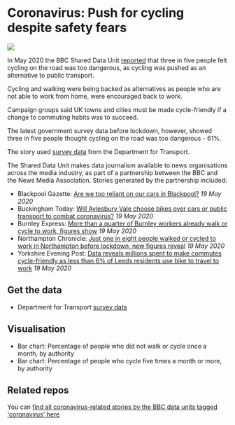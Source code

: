 # Coronavirus: Push for cycling despite safety fears

![](https://ichef.bbci.co.uk/news/624/cpsprodpb/0F21/production/_112337830_bba2b16e-c9a0-4411-8a22-c0c98eae87f4.png)

In May 2020 the BBC Shared Data Unit [reported](https://www.bbc.co.uk/news/uk-52708687) that three in five people felt cycling on the road was too dangerous, as cycling was pushed as an alternative to public transport.

Cycling and walking were being backed as alternatives as people who are not able to work from home, were encouraged back to work.

Campaign groups said UK towns and cities must be made cycle-friendly if a change to commuting habits was to succeed.

The latest government survey data before lockdown, however, showed three in five people thought cycling on the road was too dangerous - 61%.

The story used [survey data](https://www.gov.uk/government/statistical-data-sets/walking-and-cycling-statistics-cw~) from the Department for Transport.

The Shared Data Unit makes data journalism available to news organisations across the media industry, as part of a partnership between the BBC and the News Media Association. Stories generated by the partnership included:

* Blackpool Gazette: [Are we too reliant on our cars in Blackpool?](https://www.blackpoolgazette.co.uk/news/transport/are-we-too-reliant-our-cars-blackpool-2857905) *19 May 2020*
* Buckingham Today: [Will Aylesbury Vale choose bikes over cars or public transport to combat coronavirus?](https://www.buckinghamtoday.co.uk/health/coronavirus/will-aylesbury-vale-choose-bikes-over-cars-or-public-transport-combat-coronavirus-2858255) *19 May 2020*
* Burnley Express: [More than a quarter of Burnley workers already walk or cycle to work, figures show](https://www.burnleyexpress.net/health/coronavirus/more-quarter-burnley-workers-already-walk-or-cycle-work-figures-show-2856910) *19 May 2020*
* Northampton Chronicle: [Just one in eight people walked or cycled to work in Northampton before lockdown, new figures reveal](https://www.northamptonchron.co.uk/health/just-one-eight-people-walked-or-cycled-work-northampton-lockdown-new-figures-reveal-2858105) *19 May 2020*
* Yorkshire Evening Post: [Data reveals millions spent to make commutes cycle-friendly as less than 6% of Leeds residents use bike to travel to work](https://www.yorkshireeveningpost.co.uk/news/people/data-reveals-millions-spent-make-commutes-cycle-friendly-less-6-leeds-residents-use-bike-travel-work-2857359) *19 May 2020*

## Get the data

* Department for Transport [survey data](https://www.gov.uk/government/statistical-data-sets/walking-and-cycling-statistics-cw~) 

## Visualisation 

* Bar chart: Percentage of people who did not walk or cycle once a month, by authority
* Bar chart: Percentage of people who cycle five times a month or more, by authority

## Related repos

You can [find all coronavirus-related stories by the BBC data units tagged 'coronavirus' here](https://github.com/search?q=topic%3Acoronavirus+org%3ABBC-Data-Unit&type=Repositories)



